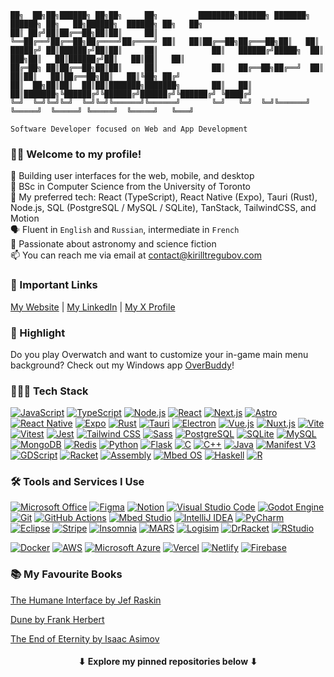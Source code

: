 ```
██╗  ██╗██╗██████╗ ██╗██╗     ██╗         ████████╗██████╗ ███████╗ ██████╗ ██╗   ██╗██████╗  ██████╗ ██╗   ██╗
██║ ██╔╝██║██╔══██╗██║██║     ██║         ╚══██╔══╝██╔══██╗██╔════╝██╔════╝ ██║   ██║██╔══██╗██╔═══██╗██║   ██║
█████╔╝ ██║██████╔╝██║██║     ██║            ██║   ██████╔╝█████╗  ██║  ███╗██║   ██║██████╔╝██║   ██║██║   ██║
██╔═██╗ ██║██╔══██╗██║██║     ██║            ██║   ██╔══██╗██╔══╝  ██║   ██║██║   ██║██╔══██╗██║   ██║╚██╗ ██╔╝
██║  ██╗██║██║  ██║██║███████╗███████╗       ██║   ██║  ██║███████╗╚██████╔╝╚██████╔╝██████╔╝╚██████╔╝ ╚████╔╝ 
╚═╝  ╚═╝╚═╝╚═╝  ╚═╝╚═╝╚══════╝╚══════╝       ╚═╝   ╚═╝  ╚═╝╚══════╝ ╚═════╝  ╚═════╝ ╚═════╝  ╚═════╝   ╚═══╝  

Software Developer focused on Web and App Development
```
### 👋🏻 Welcome to my profile!
🔨 Building user interfaces for the web, mobile, and desktop<br />
🏫 BSc in Computer Science from the University of Toronto<br />
🌟 My preferred tech: React (TypeScript), React Native (Expo), Tauri (Rust), Node.js, SQL (PostgreSQL / MySQL / SQLite), TanStack, TailwindCSS, and Motion<br />
🗣 Fluent in `English` and `Russian`, intermediate in `French`<br />
🌌 Passionate about astronomy and science fiction<br />
📫 You can reach me via email at contact@kirilltregubov.com<br />

### 🔗 Important Links
[My Website](https://kirilltregubov.com) | [My LinkedIn](https://linkedin.com/in/KirillTregubov/) | [My X Profile](https://x.com/KirillTregubov_)

### 📌 Highlight
Do you play Overwatch and want to customize your in-game main menu background? Check out my Windows app [OverBuddy](https://kirilltregubov.com/overbuddy)!

### 👨🏼‍💻 Tech Stack
[![JavaScript](https://img.shields.io/badge/JavaScript-F7DF1E?logo=javascript&logoColor=black)](https://www.javascript.com/)
[![TypeScript](https://img.shields.io/badge/TypeScript-FaF9F8?logo=typescript&logoColor=3178C6)](https://www.typescriptlang.org/)
[![Node.js](https://img.shields.io/badge/Node.js-339933?logo=node.js&logoColor=white)](https://nodejs.org/)
[![React](https://img.shields.io/badge/React-20232A?logo=react&logoColor=61DAFB)](https://reactjs.org/)
[![Next.js](https://img.shields.io/badge/Next.js-000000?logo=next.js&logoColor=white)](https://nextjs.org/)
[![Astro](https://img.shields.io/badge/Astro-FF5D01?logo=astro&logoColor=white)](https://astro.build/)
[![React Native](https://img.shields.io/badge/React_Native-20232A?logo=react&logoColor=61DAFB)](https://reactnative.dev/)
[![Expo](https://img.shields.io/badge/Expo-000020?logo=expo&logoColor=white)](https://expo.io/)
[![Rust](https://img.shields.io/badge/Rust-000000?logo=rust&logoColor=white)](https://www.rust-lang.org/)
[![Tauri](https://img.shields.io/badge/Tauri-FFCA28?logo=tauri&logoColor=black)](https://tauri.app/)
[![Electron](https://img.shields.io/badge/Electron-47848F?logo=electron&logoColor=white)](https://www.electronjs.org/)
[![Vue.js](https://img.shields.io/badge/Vue.js-4FC08D?logo=vue.js&logoColor=white)](https://vuejs.org/)
[![Nuxt.js](https://img.shields.io/badge/Nuxt.js-00C58E?logo=nuxt.js&logoColor=white)](https://nuxtjs.org/)
[![Vite](https://img.shields.io/badge/Vite-646CFF?logo=vite&logoColor=white)](https://vitejs.dev/)
[![Vitest](https://img.shields.io/badge/Vitest-A7CC66?logo=vitest&logoColor=black)](https://vitest.dev/)
[![Jest](https://img.shields.io/badge/Jest-C21325?logo=jest&logoColor=white)](https://jestjs.io/)
[![Tailwind CSS](https://img.shields.io/badge/Tailwind_CSS-38B2AC?logo=tailwind-css&logoColor=white)](https://tailwindcss.com/)
[![Sass](https://img.shields.io/badge/Sass-CC6699?logo=sass&logoColor=white)](https://sass-lang.com/)
[![PostgreSQL](https://img.shields.io/badge/PostgreSQL-336791?logo=postgresql&logoColor=white)](https://www.postgresql.org/)
[![SQLite](https://img.shields.io/badge/SQLite-003B57?logo=sqlite&logoColor=white)](https://www.sqlite.org/)
[![MySQL](https://img.shields.io/badge/MySQL-00758F?logo=mysql&logoColor=white)](https://www.mysql.com/)
[![MongoDB](https://img.shields.io/badge/MongoDB-023430?logo=mongodb&logoColor=white)](https://www.mongodb.com/)
[![Redis](https://img.shields.io/badge/Redis-DC382D?logo=redis&logoColor=white)](https://redis.io/)
[![Python](https://img.shields.io/badge/Python-3670A0?logo=python&logoColor=ffdd54)](https://www.python.org/)
[![Flask](https://img.shields.io/badge/Flask-%23000?logo=flask&logoColor=white)](https://flask.palletsprojects.com/)
[![C](https://img.shields.io/badge/C-A8B9CC?logo=c&logoColor=white)](https://en.wikipedia.org/wiki/C_(programming_language))
[![C++](https://img.shields.io/badge/C++-00599C?logo=c%2B%2B&logoColor=white)](https://en.wikipedia.org/wiki/C%2B%2B)
[![Java](https://img.shields.io/badge/Java-ED8B00?logo=openjdk&logoColor=white)](https://www.java.com/)
[![Manifest V3](https://img.shields.io/badge/Manifest_V3-FF424D?logo=GoogleChrome&logoColor=white)](https://developer.chrome.com/docs/apps/manifest/)
[![GDScript](https://img.shields.io/badge/GDScript-478CBF?logo=godot-engine&logoColor=white)](https://godotengine.org/)
[![Racket](https://img.shields.io/badge/Racket-22228F?logo=racket&logoColor=white)](https://racket-lang.org/)
[![Assembly](https://img.shields.io/badge/Assembly-6E4C13?logo=assembly&logoColor=white)](https://en.wikipedia.org/wiki/Assembly_language)
[![Mbed OS](https://img.shields.io/badge/Mbed_OS-002B49?logo=arm&logoColor=white)](https://os.mbed.com/mbed-os/)
[![Haskell](https://img.shields.io/badge/Haskell-5D4F85?logo=haskell&logoColor=white)](https://www.haskell.org/)
[![R](https://img.shields.io/badge/R-276DC3?logo=r&logoColor=white)](https://www.r-project.org/)

### 🛠 Tools and Services I Use
[![Microsoft Office](https://img.shields.io/badge/Microsoft_Office-D83B01?logo=microsoft-office&logoColor=white)](https://www.office.com/)
[![Figma](https://img.shields.io/badge/Figma-A259FF?logo=figma&logoColor=white)](https://figma.com)
[![Notion](https://img.shields.io/badge/Notion-000000?logo=notion&logoColor=white)](https://www.notion.so/)
[![Visual Studio Code](https://custom-icon-badges.demolab.com/badge/Visual%20Studio%20Code-0078d7.svg?logo=vsc&logoColor=white)](https://code.visualstudio.com/)
[![Godot Engine](https://img.shields.io/badge/Godot-%23FFFFFF.svg?logo=godot-engine)](https://godotengine.org/)
[![Git](https://img.shields.io/badge/Git-F05032?logo=git&logoColor=white)](https://git-scm.com/)
[![GitHub Actions](https://img.shields.io/badge/GitHub_Actions-2088FF?logo=github-actions&logoColor=white)](https://github.com/features/actions)
[![Mbed Studio](https://img.shields.io/badge/Mbed_Studio-002B49?logo=arm&logoColor=white)](https://os.mbed.com/studio/)
[![IntelliJ IDEA](https://img.shields.io/badge/IntelliJ_IDEA-FE2857?logo=intellij-idea&logoColor=white)](https://www.jetbrains.com/idea/)
[![PyCharm](https://img.shields.io/badge/PyCharm-97CA00?logo=pycharm&logoColor=black)](https://www.jetbrains.com/pycharm/)
[![Eclipse](https://img.shields.io/badge/Eclipse-2C2255?logo=eclipse-ide&logoColor=white)](https://www.eclipse.org/)
[![Stripe](https://img.shields.io/badge/Stripe-635BFF?logo=stripe&logoColor=white)](https://stripe.com/)
[![Insomnia](https://img.shields.io/badge/Insomnia-5849BE?logo=insomnia&logoColor=white)](https://insomnia.rest/)
[![MARS](https://img.shields.io/badge/MARS-A9765F?logo=mars&logoColor=white)](http://courses.missouristate.edu/KenVollmar/MARS/)
[![Logisim](https://img.shields.io/badge/Logisim-47A248?logo=logisim&logoColor=black)](http://www.cburch.com/logisim/)
[![DrRacket](https://img.shields.io/badge/DrRacket-22228F?logo=racket&logoColor=white)](https://racket-lang.org/)
[![RStudio](https://img.shields.io/badge/RStudio-75AADB?logo=rstudio&logoColor=white)](https://rstudio.com/)

[![Docker](https://img.shields.io/badge/Docker-%230db7ed?logo=docker&logoColor=white)](https://www.docker.com/)
[![AWS](https://img.shields.io/badge/AWS-%23FF9900.svg?logo=amazon-web-services&logoColor=white)](https://aws.amazon.com/)
[![Microsoft Azure](https://img.shields.io/badge/Microsoft_Azure-0089D6?logo=microsoft-azure&logoColor=white)](https://azure.microsoft.com/)
[![Vercel](https://img.shields.io/badge/Vercel-000000?logo=vercel&logoColor=white)](https://vercel.com/)
[![Netlify](https://img.shields.io/badge/Netlify-000000?logo=netlify&logoColor=#00C7B7)](https://netlify.com/)
[![Firebase](https://img.shields.io/badge/Firebase-FFCA28?logo=firebase&logoColor=black)](https://firebase.google.com/)

### 📚 My Favourite Books
[The Humane Interface by Jef Raskin](https://wikipedia.org/wiki/The_Humane_Interface)

[Dune by Frank Herbert](https://wikipedia.org/wiki/Dune_(novel))

[The End of Eternity by Isaac Asimov](https://wikipedia.org/wiki/The_End_of_Eternity)

<h4 align="center">
    ⬇ Explore my pinned repositories below ⬇
</h4>
